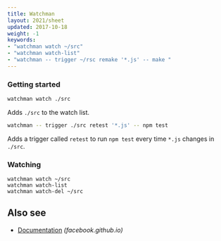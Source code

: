 ```yaml
---
title: Watchman
layout: 2021/sheet
updated: 2017-10-18
weight: -1
keywords:
- "watchman watch ~/src"
- "watchman watch-list"
- "watchman -- trigger ~/rsc remake '*.js' -- make "
---
```


### Getting started

```bash
watchman watch ./src
```

Adds `./src` to the watch list.

```bash
watchman -- trigger ./src retest '*.js' -- npm test
```

Adds a trigger called `retest` to run `npm test` every time `*.js` changes in `./src`.

### Watching

```
watchman watch ~/src
watchman watch-list
watchman watch-del ~/src
```

## Also see

 * [Documentation](https://facebook.github.io/watchman/docs/install.html) _(facebook.github.io)_
